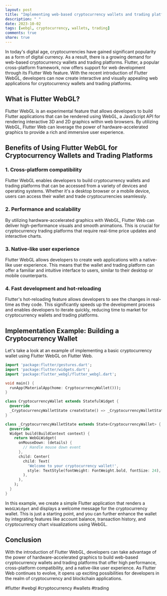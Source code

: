 ```yaml
---
layout: post
title: "Implementing web-based cryptocurrency wallets and trading platforms with Flutter WebGL on Flutter Web"
description: " "
date: 2023-10-02
tags: [webgl, cryptocurrency, wallets, trading]
comments: true
share: true
---
```


In today's digital age, cryptocurrencies have gained significant popularity as a form of digital currency. As a result, there is a growing demand for web-based cryptocurrency wallets and trading platforms. Flutter, a popular cross-platform framework, now offers support for web development through its Flutter Web feature. With the recent introduction of Flutter WebGL, developers can now create interactive and visually appealing web applications for cryptocurrency wallets and trading platforms.

## What is Flutter WebGL?

Flutter WebGL is an experimental feature that allows developers to build Flutter applications that can be rendered using WebGL, a JavaScript API for rendering interactive 3D and 2D graphics within web browsers. By utilizing WebGL, Flutter Web can leverage the power of hardware-accelerated graphics to provide a rich and immersive user experience.

## Benefits of Using Flutter WebGL for Cryptocurrency Wallets and Trading Platforms

### 1. Cross-platform compatibility

Flutter WebGL enables developers to build cryptocurrency wallets and trading platforms that can be accessed from a variety of devices and operating systems. Whether it's a desktop browser or a mobile device, users can access their wallet and trade cryptocurrencies seamlessly.

### 2. Performance and scalability

By utilizing hardware-accelerated graphics with WebGL, Flutter Web can deliver high-performance visuals and smooth animations. This is crucial for cryptocurrency trading platforms that require real-time price updates and interactive charts.

### 3. Native-like user experience

Flutter WebGL allows developers to create web applications with a native-like user experience. This means that the wallet and trading platform can offer a familiar and intuitive interface to users, similar to their desktop or mobile counterparts.

### 4. Fast development and hot-reloading

Flutter's hot-reloading feature allows developers to see the changes in real-time as they code. This significantly speeds up the development process and enables developers to iterate quickly, reducing time to market for cryptocurrency wallets and trading platforms.

## Implementation Example: Building a Cryptocurrency Wallet

Let's take a look at an example of implementing a basic cryptocurrency wallet using Flutter WebGL on Flutter Web.

```dart
import 'package:flutter/gestures.dart';
import 'package:flutter/widgets.dart';
import 'package:flutter_webgl/flutter_webgl.dart';

void main() {
  runApp(MaterialApp(home: CryptocurrencyWallet()));
}

class CryptocurrencyWallet extends StatefulWidget {
  @override
  _CryptocurrencyWalletState createState() => _CryptocurrencyWalletState();
}

class _CryptocurrencyWalletState extends State<CryptocurrencyWallet> {
  @override
  Widget build(BuildContext context) {
    return WebGLWidget(
      onMouseDown: (details) {
        // Handle mouse down event
      },
      child: Center(
        child: Text(
          'Welcome to your cryptocurrency wallet!',
          style: TextStyle(fontWeight: FontWeight.bold, fontSize: 24),
        ),
      ),
    );
  }
}
```

In this example, we create a simple Flutter application that renders a `WebGLWidget` and displays a welcome message for the cryptocurrency wallet. This is just a starting point, and you can further enhance the wallet by integrating features like account balance, transaction history, and cryptocurrency chart visualizations using WebGL.

## Conclusion

With the introduction of Flutter WebGL, developers can take advantage of the power of hardware-accelerated graphics to build web-based cryptocurrency wallets and trading platforms that offer high performance, cross-platform compatibility, and a native-like user experience. As Flutter Web continues to evolve, it opens up exciting possibilities for developers in the realm of cryptocurrency and blockchain applications.

#flutter #webgl #cryptocurrency #wallets #trading